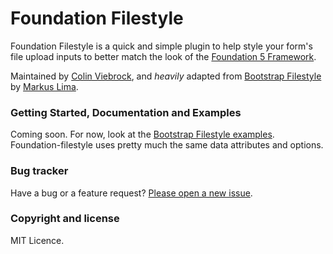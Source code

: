 # Foundation Filestyle

Foundation Filestyle is a quick and simple plugin to help style your form's file upload inputs
to better match the look of the [Foundation 5 Framework](http://foundation.zurb.com/).

Maintained by [Colin Viebrock](https://github.com/cviebrock), and _heavily_ adapted
from [Bootstrap Filestyle](https://github.com/markusslima/bootstrap-filestyle/)
by [Markus Lima](https://github.com/markusslima).


### Getting Started, Documentation and Examples

Coming soon.  For now, look at the [Bootstrap Filestyle examples](http://markusslima.github.io/bootstrap-filestyle/).
Foundation-filestyle uses pretty much the same data attributes and options.


### Bug tracker

Have a bug or a feature request? [Please open a new issue](https://github.com/cviebrock/foundation-filestyle/issues).


### Copyright and license

MIT Licence.
